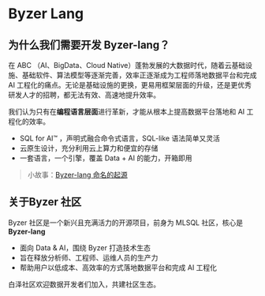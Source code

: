 # Byzer Lang

## 为什么我们需要开发 Byzer-lang？ 

在 ABC （AI、BigData、Cloud Native）蓬勃发展的大数据时代，随着云基础设施、基础软件、算法模型等逐渐完善，效率正逐渐成为工程师落地数据平台和完成 AI 工程化的痛点。无论是基础设施的更换，更易用框架层面的升级，还是更优秀研发人才的招聘，都无法有效、高速地提升效率。

我们认为只有在**编程语言层面**进行革新，才能从根本上提高数据平台落地和 AI 工程化的效率。

* SQL for AI™️ ，声明式融合命令式语言，SQL-like 语法简单又灵活
* 云原生设计，充分利用云上算力和便宜的存储
* 一套语言，一个引擎，覆盖 Data + AI 的能力，开箱即用

> 小故事：[Byzer-lang 命名的起源](/byzer-lang/zh-cn/appendix/naming_story.md)

## 关于Byzer 社区

Byzer 社区是一个新兴且充满活力的开源项目，前身为 MLSQL 社区，核心是 **Byzer-lang**
* 面向 Data & AI，围绕 Byzer 打造技术生态
* 旨在释放分析师、工程师、运维人员的生产力
* 帮助用户以低成本、高效率的方式落地数据平台和完成 AI 工程化

白泽社区欢迎数据开发者们加入，共建社区生态。